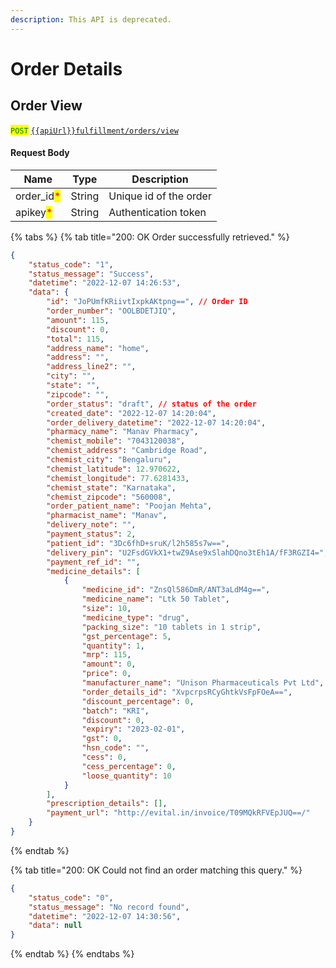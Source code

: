 ```yaml
---
description: This API is deprecated.
---
```


# Order Details

## Order View

<mark style="color:green;">`POST`</mark> [`{{apiUrl}}fulfillment/orders/view`](https://api.evitalrx.in/v1/fulfillment/orders/view)

#### Request Body

| Name                                        | Type   | Description            |
| ------------------------------------------- | ------ | ---------------------- |
| order\_id<mark style="color:red;">\*</mark> | String | Unique id of the order |
| apikey<mark style="color:red;">\*</mark>    | String | Authentication token   |

{% tabs %}
{% tab title="200: OK Order successfully retrieved." %}
```json
{
    "status_code": "1",
    "status_message": "Success",
    "datetime": "2022-12-07 14:26:53",
    "data": {
        "id": "JoPUmfKRiivtIxpkAKtpng==", // Order ID
        "order_number": "OOLBDETJIQ",
        "amount": 115,
        "discount": 0,
        "total": 115,
        "address_name": "home",
        "address": "",
        "address_line2": "",
        "city": "",
        "state": "",
        "zipcode": "",
        "order_status": "draft", // status of the order
        "created_date": "2022-12-07 14:20:04",
        "order_delivery_datetime": "2022-12-07 14:20:04",
        "pharmacy_name": "Manav Pharmacy",
        "chemist_mobile": "7043120038",
        "chemist_address": "Cambridge Road",
        "chemist_city": "Bengaluru",
        "chemist_latitude": 12.970622,
        "chemist_longitude": 77.6281433,
        "chemist_state": "Karnataka",
        "chemist_zipcode": "560008",
        "order_patient_name": "Poojan Mehta",
        "pharmacist_name": "Manav",
        "delivery_note": "",
        "payment_status": 2,
        "patient_id": "3Dc6fhD+sruK/l2h585s7w==",
        "delivery_pin": "U2FsdGVkX1+twZ9Ase9xSlahDQno3tEh1A/fF3RGZI4=",
        "payment_ref_id": "",
        "medicine_details": [
            {
                "medicine_id": "ZnsQl586DmR/ANT3aLdM4g==",
                "medicine_name": "Ltk 50 Tablet",
                "size": 10,
                "medicine_type": "drug",
                "packing_size": "10 tablets in 1 strip",
                "gst_percentage": 5,
                "quantity": 1,
                "mrp": 115,
                "amount": 0,
                "price": 0,
                "manufacturer_name": "Unison Pharmaceuticals Pvt Ltd",
                "order_details_id": "XvpcrpsRCyGhtkVsFpFOeA==",
                "discount_percentage": 0,
                "batch": "KRI",
                "discount": 0,
                "expiry": "2023-02-01",
                "gst": 0,
                "hsn_code": "",
                "cess": 0,
                "cess_percentage": 0,
                "loose_quantity": 10
            }
        ],
        "prescription_details": [],
        "payment_url": "http://evital.in/invoice/T09MQkRFVEpJUQ==/"
    }
}
```
{% endtab %}

{% tab title="200: OK Could not find an order matching this query." %}
```json
{
    "status_code": "0",
    "status_message": "No record found",
    "datetime": "2022-12-07 14:30:56",
    "data": null
}
```
{% endtab %}
{% endtabs %}
